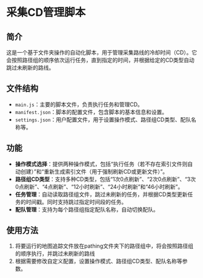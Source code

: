 # 采集CD管理脚本

## 简介
这是一个基于文件夹操作的自动化脚本，用于管理采集路线的冷却时间（CD）。它会按照路径组的顺序依次运行任务，直到指定的时间，并根据给定的CD类型自动跳过未刷新的路线。

## 文件结构
- `main.js`：主要的脚本文件，负责执行任务和管理CD。
- `manifest.json`：脚本的配置文件，包含脚本的基本信息和设置。
- `settings.json`：用户配置文件，用于设置操作模式、路径组CD类型、配队名称等。

## 功能
- **操作模式选择**：提供两种操作模式，包括“执行任务（若不存在索引文件则自动创建）”和“重新生成索引文件（用于强制刷新CD或更新文件）”。
- **路径组CD类型**：支持多种CD类型，包括“1次0点刷新”、“2次0点刷新”、“3次0点刷新”、“4点刷新”、“12小时刷新”、“24小时刷新”和“46小时刷新”。
- **任务管理**：自动读取路径组文件，跳过未刷新的任务，并根据CD类型更新任务的时间戳。同时支持跳过指定时间段的任务。
- **配队管理**：支持为每个路径组指定配队名称，自动切换配队。

## 使用方法
1. 将要运行的地图追踪文件放在pathing文件夹下的路径组中，将会按照路径组的顺序执行，并跳过未刷新的路线
2. 根据需要修改自定义配置，设置操作模式、路径组CD类型、配队名称等参数。